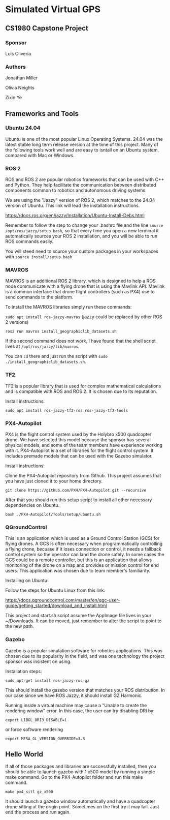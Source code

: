 # Simulated Virtual GPS

## CS1980 Capstone Project 

### Sponsor 

Luis Oliveria 

### Authors

Jonathan Miller 

Olivia Neights 

Zixin Ye

## Frameworks and Tools 

### Ubuntu 24.04

    
Ubuntu is one of the most popular Linux Operating Systems. 24.04 was the latest stable long term release version at the time of this project. Many of the following tools work well and are easy to isntall on an Ubuntu system, compared with Mac or Windows.    

### ROS 2

ROS and ROS 2 are popular robotics frameworks that can be used with C++ and Python. They help facilitate the communication between distributed components common to robotics and autonomous driving systems.  

We are using the "Jazzy" version of ROS 2, which matches to the 24.04 version of Ubuntu. This link will lead the installation instructions. 

https://docs.ros.org/en/jazzy/Installation/Ubuntu-Install-Debs.html

Remember to follow the step to change your .bashrc file and the line `source /opt/ros/jazzy/setup.bash`, so that every time you open a new terminal it automatically sources your ROS 2 installation, and you will be able to run ROS commands easily. 

You will steed need to source your custom packages in your workspaces with `source install/setup.bash`

### MAVROS

MAVROS is an additional ROS 2 library, which is designed to help a ROS node communicate with a flying drone that is using the Mavlink API. Mavlink is a common interface that drone flight controllers (such as PX4) use to send commands to the platform.  

To install the MAVROS libraries simply run these commands:

`sudo apt install ros-jazzy-mavros`    (jazzy could be replaced by other ROS 2 versions)

`ros2 run mavros install_geographiclib_datasets.sh`

If the second command does not work, I have found that the shell script lives at `/opt/ros/jazzy/lib/mavros`. 

You can `cd` there and just run the script with `sudo ./install_geographiclib_datasets.sh`.

### TF2

TF2 is a popular library that is used for complex mathematical calculations and is compatible with ROS and ROS 2. It is chosen due to its reputation. 

Install instructions:

`sudo apt install ros-jazzy-tf2-ros ros-jazzy-tf2-tools`

### PX4-Autopilot

PX4 is the flight control system used by the Holybro x500 quadcopter drone. We have selected this model because the sponsor has several physical models, and some of the team members have experience working with it. 
PX4-Autopilot is a set of libraries for the flight control system. It includes premade models that can be used with the Gazebo simulator.

Install instructions:

Clone the PX4-Autopilot repository from Github. This project assumes that you have just cloned it to your home directory. 

`git clone https://github.com/PX4/PX4-Autopilot.git --recursive`

After that you should run this setup script to install all other necessary dependencies on Ubuntu.

`bash ./PX4-Autopilot/Tools/setup/ubuntu.sh`

### QGroundControl

This is an application which is used as a Ground Control Station (GCS) for flying drones. A GCS is often necessary when programmatically controlling a flying drone, becuase if it loses connection or control, it needs a fallback control system so the operator can land the drone safely. In some cases the GCS could be a remote controller, but this is an application that allows monitoring of the drone on a map and provides or mission control for end users. This application was chosen due to team member's familiarity. 

Installing on Ubuntu:

Follow the steps for Ubuntu Linux from this link: 

https://docs.qgroundcontrol.com/master/en/qgc-user-guide/getting_started/download_and_install.html

This project and start.sh script assume the AppImage file lives in your ~/Downloads. It can be moved, just remember to alter the script to point to the new path.

### Gazebo 

Gazebo is a popular simulation software for robotics applications. This was chosen due to its popularity in the field, and was one technology the project sponsor was insistent on using. 

Installation steps:

`sudo apt-get install ros-jazzy-ros-gz`

This should install the gazebo version that matches your ROS distribution. In our case since we have ROS Jazzy, it should install GZ Harmonic.

Running inside a virtual machine may cause a "Unable to create the rendering window" error. In this case, the user can try disabling DRI by:

`export LIBGL_DRI3_DISABLE=1`

or force software rendering

`export MESA_GL_VERSION_OVERRIDE=3.3`

## Hello World 

If all of those packages and libraries are successfully installed, then you should be able to launch gazebo with 1 x500 model by running a simple make command. 
Go to the PX4-Autopilot folder and run this make command.

`make px4_sitl gz_x500`

It should launch a gazebo window automatically and have a quadcopter drone sitting at the origin point. 
Sometimes on the first try it may fail. Just end the process and run again. 





